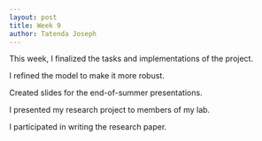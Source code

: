 ```yaml
---
layout: post
title: Week 9
author: Tatenda Joseph
---
```

This week, I finalized the tasks and implementations of the project. 

I refined the model to make it more robust. 

Created slides for the end-of-summer presentations.

I presented my research project to members of my lab. 

I participated in writing the research paper. 
